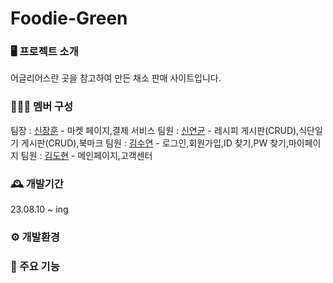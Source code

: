 # Foodie-Green

### 🖥️ 프로젝트 소개
어글리어스란 곳을 참고하여 만든 채소 판매 사이트입니다.

### 🧑‍🤝‍🧑 멤버 구성
팀장 : [신장훈](https://github.com/gamepro6390) - 마켓 페이지,결제 서비스
팀원 : [신연균](https://github.com/SHIN-YEONGYUN) - 레시피 게시판(CRUD),식단일기 게시판(CRUD),북마크
팀원 : [김수연](https://github.com/sooyeoning) - 로그인,회원가입,ID 찾기,PW 찾기,마이페이지
팀원 : [김도현](https://github.com/DoHyunDaniel) - 메인페이지,고객센터

### 🕰️ 개발기간
23.08.10 ~ ing

### ⚙️ 개발환경 
 
### 📌 주요 기능
